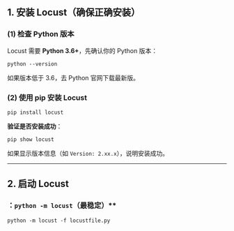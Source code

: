 ## **1. 安装 Locust（确保正确安装）**

### **(1) 检查 Python 版本**

Locust 需要 **Python 3.6+**，先确认你的 Python 版本：

```
python --version
```

如果版本低于 3.6，去 Python 官网下载最新版。

### **(2) 使用 pip 安装 Locust**

```
pip install locust
```

**验证是否安装成功**：

```
pip show locust
```

如果显示版本信息（如 `Version: 2.xx.x`），说明安装成功。

------

## 2. 启动 Locust 

### ：`python -m locust`（最稳定）**

```
python -m locust -f locustfile.py
```
